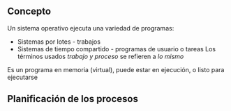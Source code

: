 ## Concepto
Un sistema operativo ejecuta una variedad de programas:
- Sistemas por lotes - trabajos
- Sistemas de tiempo compartido - programas de usuario o tareas
Los términos usados *trabajo y proceso* se refieren a *lo mismo*

Es un programa en memoria (virtual), puede estar en ejecución, o listo para ejecutarse
## Planificación de los procesos
